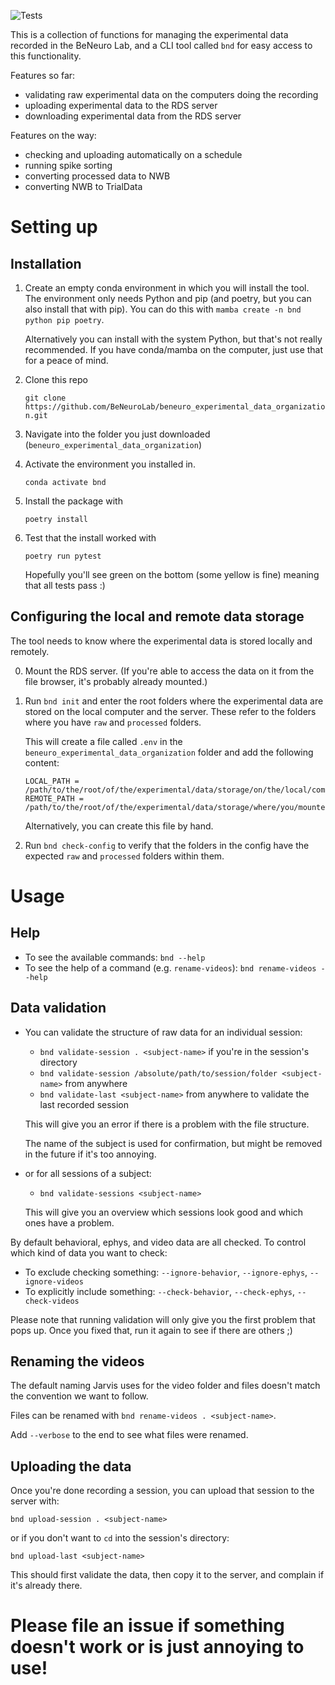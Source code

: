 ![Tests](https://github.com/BeNeuroLab/beneuro_experimental_data_organization/actions/workflows/run_tests.yml/badge.svg)

This is a collection of functions for managing the experimental data recorded in the BeNeuro Lab, and a CLI tool called `bnd` for easy access to this functionality.

Features so far:
- validating raw experimental data on the computers doing the recording
- uploading experimental data to the RDS server
- downloading experimental data from the RDS server

Features on the way:
- checking and uploading automatically on a schedule
- running spike sorting
- converting processed data to NWB
- converting NWB to TrialData

# Setting up
## Installation
1. Create an empty conda environment in which you will install the tool. The environment only needs Python and pip (and poetry, but you can also install that with pip).
   You can do this with `mamba create -n bnd python pip poetry`.

   Alternatively you can install with the system Python, but that's not really recommended. If you have conda/mamba on the computer, just use that for a peace of mind.
1. Clone this repo
   
    `git clone https://github.com/BeNeuroLab/beneuro_experimental_data_organization.git`
1. Navigate into the folder you just downloaded (`beneuro_experimental_data_organization`)
1. Activate the environment you installed in.

     `conda activate bnd`
1. Install the package with

     `poetry install`
1. Test that the install worked with

     `poetry run pytest`

   Hopefully you'll see green on the bottom (some yellow is fine) meaning that all tests pass :)

## Configuring the local and remote data storage
The tool needs to know where the experimental data is stored locally and remotely.

0. Mount the RDS server. (If you're able to access the data on it from the file browser, it's probably already mounted.)

1. Run `bnd init` and enter the root folders where the experimental data are stored on the local computer and the server. These refer to the folders where you have `raw` and `processed` folders.

   This will create a file called `.env` in the `beneuro_experimental_data_organization` folder and add the following content:
   ```
   LOCAL_PATH = /path/to/the/root/of/the/experimental/data/storage/on/the/local/computer
   REMOTE_PATH = /path/to/the/root/of/the/experimental/data/storage/where/you/mounted/RDS/to
   ```

   Alternatively, you can create this file by hand.

2. Run `bnd check-config` to verify that the folders in the config have the expected `raw` and `processed` folders within them.


# Usage
## Help
- To see the available commands: `bnd --help`
- To see the help of a command (e.g. `rename-videos`): `bnd rename-videos --help`
## Data validation
- You can validate the structure of raw data for an individual session:
  - `bnd validate-session . <subject-name>` if you're in the session's directory
  - `bnd validate-session /absolute/path/to/session/folder <subject-name>` from anywhere
  - `bnd validate-last <subject-name>` from anywhere to validate the last recorded session
 
  This will give you an error if there is a problem with the file structure.

  The name of the subject is used for confirmation, but might be removed in the future if it's too annoying.

- or for all sessions of a subject:
  - `bnd validate-sessions <subject-name>`
 
  This will give you an overview which sessions look good and which ones have a problem.

By default behavioral, ephys, and video data are all checked. To control which kind of data you want to check:
- To exclude checking something: `--ignore-behavior`, `--ignore-ephys`, `--ignore-videos`
- To explicitly include something: `--check-behavior`, `--check-ephys`, `--check-videos`

Please note that running validation will only give you the first problem that pops up. Once you fixed that, run it again to see if there are others ;)
 
## Renaming the videos
The default naming Jarvis uses for the video folder and files doesn't match the convention we want to follow.

Files can be renamed with `bnd rename-videos . <subject-name>`.

Add `--verbose` to the end to see what files were renamed.

## Uploading the data
Once you're done recording a session, you can upload that session to the server with:
  
  `bnd upload-session . <subject-name>`

or if you don't want to `cd` into the session's directory:

  `bnd upload-last <subject-name>`

This should first validate the data, then copy it to the server, and complain if it's already there.

# Please file an issue if something doesn't work or is just annoying to use!
